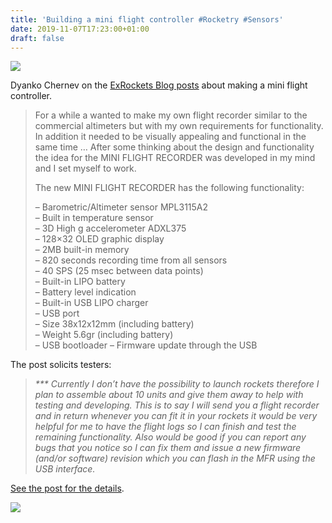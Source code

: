 ```yaml
---
title: 'Building a mini flight controller #Rocketry #Sensors'
date: 2019-11-07T17:23:00+01:00
draft: false
---
```


![](https://cdn-blog.adafruit.com/uploads/2019/11/Untitled-22.png)

Dyanko Chernev on the [ExRockets Blog posts](http://www.blog.exrockets.com/blog/mini-flight-recorder/) about making a mini flight controller.

> For a while a wanted to make my own flight recorder similar to the commercial altimeters but with my own requirements for functionality. In addition it needed to be visually appealing and functional in the same time … After some thinking about the design and functionality the idea for the MINI FLIGHT RECORDER was developed in my mind and I set myself to work.
> 
> The new MINI FLIGHT RECORDER has the following functionality:
> 
> – Barometric/Altimeter sensor MPL3115A2  
> – Built in temperature sensor  
> – 3D High g accelerometer ADXL375  
> – 128×32 OLED graphic display  
> – 2MB built-in memory  
> – 820 seconds recording time from all sensors  
> – 40 SPS (25 msec between data points)  
> – Built-in LIPO battery  
> – Battery level indication  
> – Built-in USB LIPO charger  
> – USB port  
> – Size 38x12x12mm (including battery)  
> – Weight 5.6gr (including battery)  
> – USB bootloader – Firmware update through the USB

The post solicits testers:

> _\*\*\* Currently I don’t have the possibility to launch rockets therefore I plan to assemble about 10 units and give them away to help with testing and developing. This is to say I will send you a flight recorder and in return whenever you can fit it in your rockets it would be very helpful for me to have the flight logs so I can finish and test the remaining functionality. Also would be good if you can report any bugs that you notice so I can fix them and issue a new firmware (and/or software) revision which you can flash in the MFR using the USB interface._

[See the post for the details](http://www.blog.exrockets.com/blog/mini-flight-recorder/).

![](http://www.blog.exrockets.com/blog/wp-content/uploads/2019/10/16.jpg)